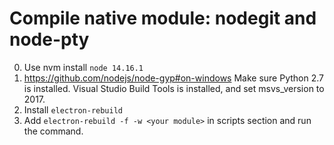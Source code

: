 # Compile native module: nodegit and node-pty

0. Use nvm install `node 14.16.1`
1. https://github.com/nodejs/node-gyp#on-windows Make sure Python 2.7 is installed. Visual Studio Build Tools is installed, and set msvs_version to 2017.
2. Install `electron-rebuild`
3. Add `electron-rebuild -f -w <your module>` in scripts section and run the command.
